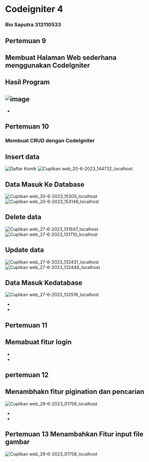 # Codeigniter 4
### Rio Saputra 312110533
## Pertemuan 9
## Membuat Halaman Web sederhana menggunakan CodeIgniter

## Hasil Program
![image](https://github.com/riosaputra17/Lab7web/assets/92787567/2f03607f-e7f2-4e1c-b94b-67f1843d4ce8)
-
-
## Pertemuan 10
### Membuat CRUD dengan CodeIgniter
## Insert data
![Daftar Komik](https://github.com/riosaputra17/Lab7web/assets/92787567/4a348aee-fce9-482e-a746-ab99edf2215f)
![Cuplikan web_20-6-2023_144732_localhost](https://github.com/riosaputra17/Lab7web/assets/92787567/ecae2035-ef9d-448c-a1f6-813b2e8a43df)

## Data Masuk Ke Database
![Cuplikan web_20-6-2023_15300_localhost](https://github.com/riosaputra17/Lab7web/assets/92787567/ddc355b8-e0b2-43d8-a578-31b0689f6e97)
![Cuplikan web_20-6-2023_153146_localhost](https://github.com/riosaputra17/Lab7web/assets/92787567/bc6819c7-37ac-4a11-af6e-de08615c9eaa)

## Delete data
![Cuplikan web_27-6-2023_131647_localhost](https://github.com/riosaputra17/Lab7web/assets/92787567/c587e0eb-baec-430b-93ad-b64667387b0d)
![Cuplikan web_27-6-2023_131710_localhost](https://github.com/riosaputra17/Lab7web/assets/92787567/1ddb5e97-3c14-4ad1-9757-ce3be230f101)

## Update data
![Cuplikan web_27-6-2023_132431_localhost](https://github.com/riosaputra17/Lab7web/assets/92787567/f6e5cb6c-5851-4a05-bf3e-4ecfbb04d1dd)
![Cuplikan web_27-6-2023_132448_localhost](https://github.com/riosaputra17/Lab7web/assets/92787567/ad177c6c-5a62-441f-bbe3-f3cd5b269d5f)

## Data Masuk Kedatabase
![Cuplikan web_27-6-2023_132518_localhost](https://github.com/riosaputra17/Lab7web/assets/92787567/5d72c920-1bcb-4887-9dac-dd0f8734d2f2)

-
-
## Pertemuan 11 
## Memabuat fitur login
-
-
## pertemuan 12
## Menambhakn fitur pigination dan pencarian
![Cuplikan web_29-6-2023_01758_localhost](https://github.com/riosaputra17/Lab7web/assets/92787567/0f441bdf-c8e9-4466-aee9-8de9de436ab3)

-
-
## Pertemuan 13 Menambahkan Fitur input file gambar
![Cuplikan web_29-6-2023_01758_localhost](https://github.com/riosaputra17/Lab7web/assets/92787567/f985ceb5-8f93-4dc8-bafe-83401d12a405)






